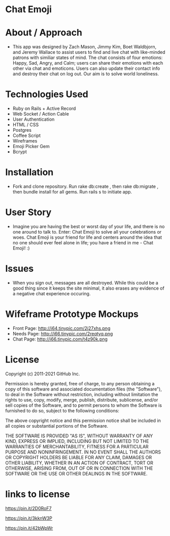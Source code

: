 # Chat Emoji

# About / Approach
* This app was designed by Zach Mason, Jimmy Kim, Boet Waldbjorn, and Jeremy Wallace to assist users to find and live chat with like-minded patrons with similiar states of mind. The chat consists of four emotions: Happy, Sad, Angry, and Calm; users can share their emotions with each other via chat and emoticons. Users can also update their contact info and destroy their chat on log out. Our aim is to solve world loneliness.

# Technologies Used
* Ruby on Rails + Active Record
* Web Socket / Action Cable
* User Authentication
* HTML / CSS
* Postgres
* Coffee Script
* Wireframes
* Emoji Picker Gem
* Bcrypt

# Installation
* Fork and clone repository. Run rake db:create , then rake db:migrate , then bundle install for all gems. Run rails s to initiate app.

# User Story
* Imagine you are having the best or worst day of your life, and there is no one around to talk to. Enter: Chat Emoji to solve all your celebrations or woes. Chat Emoji is your friend for life and centers around the idea that no one should ever feel alone in life; you have a friend in me - Chat Emoji! :)

# Issues 
* When you sign out, messages are all destroyed. While this could be a good thing since it keeps the site minimal, it also erases any evidence of a negative chat experience occuring. 

# Wifeframe Prototype Mockups
* Front Page: http://i64.tinypic.com/2j27xhs.png
* Needs Page: http://i66.tinypic.com/2reqtyq.png
* Chat Page: http://i66.tinypic.com/t4z90k.png

# License

Copyright (c) 2011-2021 GitHub Inc.

Permission is hereby granted, free of charge, to any person obtaining a copy of this software and associated documentation files (the "Software"), to deal in the Software without restriction, including without limitation the rights to use, copy, modify, merge, publish, distribute, sublicense, and/or sell copies of the Software, and to permit persons to whom the Software is furnished to do so, subject to the following conditions:

The above copyright notice and this permission notice shall be included in all copies or substantial portions of the Software.

THE SOFTWARE IS PROVIDED "AS IS", WITHOUT WARRANTY OF ANY KIND, EXPRESS OR IMPLIED, INCLUDING BUT NOT LIMITED TO THE WARRANTIES OF MERCHANTABILITY, FITNESS FOR A PARTICULAR PURPOSE AND NONINFRINGEMENT. IN NO EVENT SHALL THE AUTHORS OR COPYRIGHT HOLDERS BE LIABLE FOR ANY CLAIM, DAMAGES OR OTHER LIABILITY, WHETHER IN AN ACTION OF CONTRACT, TORT OR OTHERWISE, ARISING FROM, OUT OF OR IN CONNECTION WITH THE SOFTWARE OR THE USE OR OTHER DEALINGS IN THE SOFTWARE.

# links to license
https://pin.it/2D0RoF7

https://pin.it/3kknW3P

https://pin.it/42bWpWr
